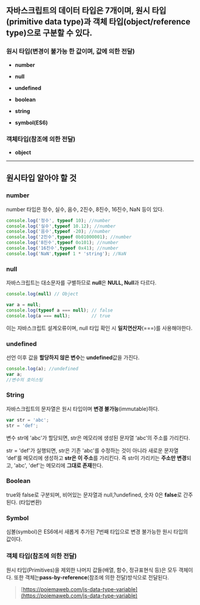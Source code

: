 ## 자바스크립트의 데이터 타입은 7개이며, **원시 타입**(primitive data type)과 **객체 타입**(object/reference type)으로 구분할 수 있다.

### **원시 타입(변경이 불가능 한 값이며, 값에 의한 전달)**

-   **number**
    
-   **null**
    
-   **undefined**
    
-   **boolean**
    
-   **string**
    
-   **symbol(ES6)**
    

### **객체타입(참조에 의한 전달)**

-   **object**
    

---

## **원시타입 알아야 할 것**

### **number**

number 타입은 정수, 실수, 음수, 2진수, 8진수, 16진수, NaN 등이 있다.

~~~javascript
console.log('정수', typeof 10); //number
console.log('실수',typeof 10.12); //number
console.log('음수',typeof -20); //number
console.log('2진수',typeof 0b01000001); //number
console.log('8진수',typeof 0o101); //number
console.log('16진수',typeof 0x41); //number
console.log('NaN',typeof 1 * 'string'); //NaN

~~~

### **null**

자바스크립트는 대소문자를 구별하므로 **null**은 **NULL, Null**과 다르다.

~~~javascript
console.log(null) // Object

var a = null;
console.log(typeof a === null); // false
console.log(a === null);        // true
~~~

이는 자바스크립트 설계오류이며, null 타입 확인 시 **일치연산자**(===)를 사용해야한다.

### **undefined**

선언 이후 값을 **할당하지 않은 변수**는 **undefined**값을 가진다.

~~~javascript
console.log(a); //undefined
var a;
//변수의 호이스팅
~~~

### **String**

자바스크립트의 문자열은 원시 타입이며 **변경 불가능**(immutable)하다.

~~~javascript
var str = 'abc';
str = 'def';
~~~

변수 str에 'abc'가 할당되면, str은 메모리에 생성된 문자열 ‘abc’의 주소를 가리킨다.

str = 'def'가 실행되면, str은 기존 'abc'를 수정하는 것이 아니라 새로운 문자열 ‘def’를 메모리에 생성하고 **str은 이 주소**를 가리킨다. 즉 str이 가리키는 **주소만 변경**되고, 'abc', 'def'는 메모리에 **그대로 존재**한다.

### **Boolean**

true와 false로 구분되며, 비어있는 문자열과 null,?undefined, 숫자 0은 **false**로 간주된다. (타입변환)

### **Symbol**

심볼(symbol)은 ES6에서 새롭게 추가된 7번째 타입으로 변경 불가능한 원시 타입의 값이다.

### **객체 타입(참조에 의한 전달)**

원시 타입(Primitives)을 제외한 나머지 값들(배열, 함수, 정규표현식 등)은 모두 객체이다. 또한 객체는**pass-by-reference**(참조에 의한 전달)방식으로 전달된다.

> [https://poiemaweb.com/js-data-type-variable](https://poiemaweb.com/js-data-type-variable)
